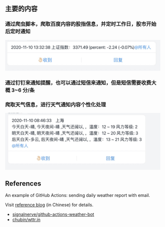## 主要的内容

### 通过爬虫脚本，爬取百度内容的股指信息，并定时工作日，股市开始后定时通知

![image](./image/20201110180407.jpg)

### 通过钉钉来通知提醒，也可以通过短信来通知，但是短信需要收费大概 3~6 分/条

### 爬取天气信息，进行天气通知内容个性化处理

![image](./image/20201110180424.jpg)


## References
An example of GitHub Actions: sending daily weather report with email.

Visit [reference blog](http://www.ruanyifeng.com/blog/2019/12/github_actions.html) (in Chinese) for details.

- [signalnerve/github-actions-weather-bot](https://github.com/signalnerve/github-actions-weather-bot)
- [chubin/wttr.in](https://github.com/chubin/wttr.in)

